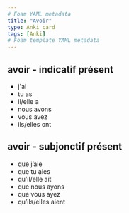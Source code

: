 ```yaml
---
# Foam YAML metadata
title: "Avoir"
type: Anki card
tags: [Anki]
# Foam template YAML metadata
---
```


## avoir - **indicatif présent**

- j'ai
- tu as
- il/elle a
- nous avons
- vous avez
- ils/elles ont

## avoir - **subjonctif présent**

- que j’aie
- que tu aies
- qu’il/elle ait
- que nous ayons
- que vous ayez
- qu’ils/elles aient
